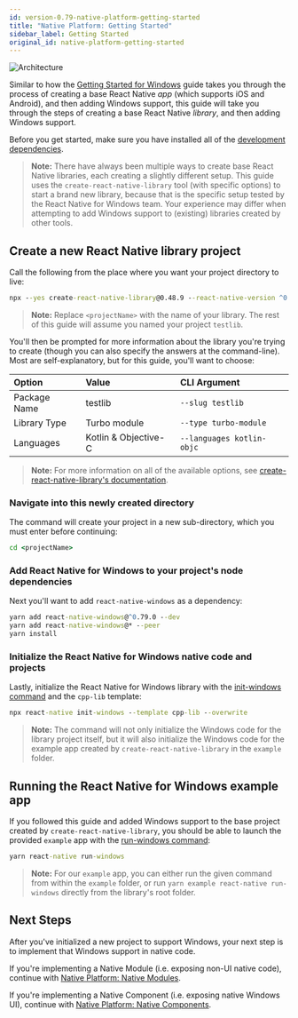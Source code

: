 ```yaml
---
id: version-0.79-native-platform-getting-started
title: "Native Platform: Getting Started"
sidebar_label: Getting Started
original_id: native-platform-getting-started
---
```


![Architecture](https://img.shields.io/badge/architecture-new_&_old-green)

Similar to how the [Getting Started for Windows](getting-started.md) guide takes you through the process of creating a base React Native *app* (which supports iOS and Android), and then adding Windows support, this guide will take you through the steps of creating a base React Native *library*, and then adding Windows support.

Before you get started, make sure you have installed all of the [development dependencies](rnw-dependencies.md).

> **Note:** There have always been multiple ways to create base React Native libraries, each creating a slightly different setup. This guide uses the `create-react-native-library` tool (with specific options) to start a brand new library, because that is the specific setup tested by the React Native for Windows team. Your experience may differ when attempting to add Windows support to (existing) libraries created by other tools.

## Create a new React Native library project

Call the following from the place where you want your project directory to live:

<!-- Note, make sure `--react-native-version XYZ` are pointing to the correct NPM tags in the command below. -->

<!-- 1. For the next version (i.e. in docs/getting-started.md) use `nightly` for the RN version -->
<!-- 2. For stable versions in versioned_docs use the semantic version, i.e. `^0.73.0` for the RN version -->

<!-- See https://www.npmjs.com/package/react-native?activeTab=versions for the RN version tags. -->

```bat
npx --yes create-react-native-library@0.48.9 --react-native-version ^0.79.0 <projectName>
```

> **Note:** Replace `<projectName>` with the name of your library. The rest of this guide will assume you named your project `testlib`.

You'll then be prompted for more information about the library you're trying to create (though you can also specify the answers at the command-line). Most are self-explanatory, but for this guide, you'll want to choose:

| Option | Value | CLI Argument |
|:-------|:-------|:-------------|
| Package Name | testlib | `--slug testlib` |
| Library Type | Turbo module | `--type turbo-module` |
| Languages | Kotlin & Objective-C | `--languages kotlin-objc` |

> **Note:** For more information on all of the available options, see [create-react-native-library's documentation](https://callstack.github.io/react-native-builder-bob).

### Navigate into this newly created directory

The command will create your project in a new sub-directory, which you must enter before continuing:

```bat
cd <projectName>
```

### Add React Native for Windows to your project's node dependencies

<!-- Note, make sure `version` is pointing to the correct react-native-windows NPM tag in the command below. -->

<!-- 1. For the next version (i.e. in docs/getting-started.md) use `canary` -->
<!-- 2. For other versions in versioned_docs use the version in the format `^0.XY.0` -->

Next you'll want to add `react-native-windows` as a dependency:

```bat
yarn add react-native-windows@^0.79.0 --dev
yarn add react-native-windows@* --peer
yarn install
```

### Initialize the React Native for Windows native code and projects

Lastly, initialize the React Native for Windows library with the [init-windows command](init-windows-cli.md) and the `cpp-lib` template:

```bat
npx react-native init-windows --template cpp-lib --overwrite
```

> **Note:** The command will not only initialize the Windows code for the library project itself, but it will also initialize the Windows code for the example app created by `create-react-native-library` in the `example` folder.

## Running the React Native for Windows example app

If you followed this guide and added Windows support to the base project created by `create-react-native-library`, you should be able to launch the provided `example` app with the [run-windows command](run-windows-cli.md):

```bat
yarn react-native run-windows
```

> **Note:** For our `example` app, you can either run the given command from within the `example` folder, or run `yarn example react-native run-windows` directly from the library's root folder.

## Next Steps

After you've initialized a new project to support Windows, your next step is to implement that Windows support in native code.

If you're implementing a Native Module (i.e. exposing non-UI native code), continue with [Native Platform: Native Modules](native-platform-modules.md).

If you're implementing a Native Component (i.e. exposing native Windows UI), continue with [Native Platform: Native Components](native-platform-components.md).
